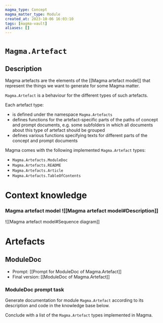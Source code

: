 ```yaml
---
magma_type: Concept
magma_matter_type: Module
created_at: 2023-10-06 16:03:10
tags: [magma-vault]
aliases: []
---
```

# `Magma.Artefact`

## Description

Magma artefacts are the elements of the [[Magma artefact model]] that represent the things we want to generate for some Magma matter. 

`Magma.Artefact` is a behaviour for the different types of such artefacts.

Each artefact type: 

- is defined under the namespace `Magma.Artefacts`
- defines functions for the artefact-specific parts of the paths of concept and prompt documents, e.g. some subfolders in which all documents about this type of artefact should be grouped
- defines various functions specifying texts for different parts of the concept and prompt documents

<!-- 
TODO: when artefact becomes a struct again
defines a struct with additional fields besides the mandatory `:name`  field of every artefact type
-->

Magma comes with the following implemented `Magma.Artefact` types:

- `Magma.Artefacts.ModuleDoc`
- `Magma.Artefacts.README`
- `Magma.Artefacts.Article`
- `Magma.Artefacts.TableOfContents` 



# Context knowledge

### Magma artefact model ![[Magma artefact model#Description]]
 ![[Magma artefact model#Sequence diagram]]


# Artefacts

## ModuleDoc

- Prompt: [[Prompt for ModuleDoc of Magma.Artefact]]
- Final version: [[ModuleDoc of Magma.Artefact]]

### ModuleDoc prompt task

Generate documentation for module `Magma.Artefact` according to its description and code in the knowledge base below.

Conclude with a list of the `Magma.Artefact` types implemented in Magma.
